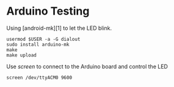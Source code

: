 # Arduino Testing

Using [android-mk][1] to let the LED blink.

```Shell
usermod $USER -a -G dialout
sudo install arduino-mk
make 
make upload
```

Use *screen* to connect to the Arduino board and control the LED

```Shell
screen /dev/ttyACM0 9600
```
